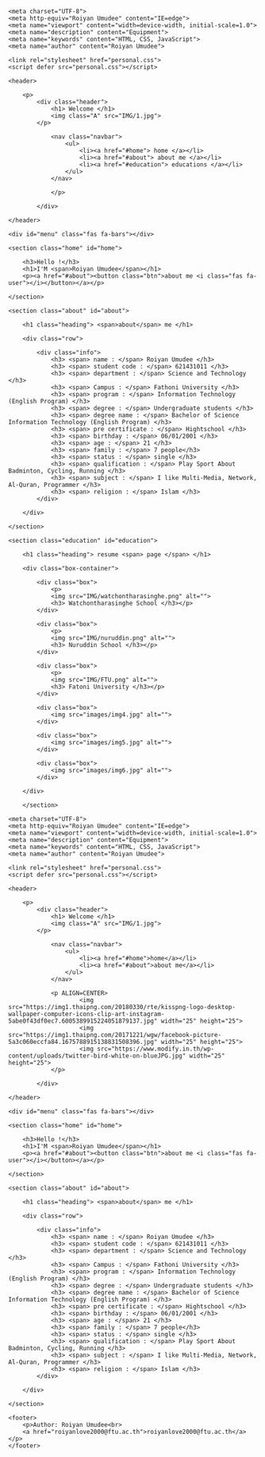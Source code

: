 <!DOCTYPE html>
<html>
<head>
<!DOCTYPE html>
<html>
<head>

    <meta charset="UTF-8">
    <meta http-equiv="Roiyan Umudee" content="IE=edge">
    <meta name="viewport" content="width=device-width, initial-scale=1.0">
    <meta name="description" content="Equipment">
    <meta name="keywords" content="HTML, CSS, JavaScript">
    <meta name="author" content="Roiyan Umudee">

    <link rel="stylesheet" href="personal.css">
    <script defer src="personal.css"></script>

</head>

<body>

    <header>

        <p>
            <div class="header">
                <h1> Welcome </h1>
                <img class="A" src="IMG/1.jpg">
            </p>

                <nav class="navbar">
                    <ul>
                        <li><a href="#home"> home </a></li>
                        <li><a href="#about"> about me </a></li>
                        <li><a href="#education"> educations </a></li>
                    </ul>
                </nav>

                </p>

            </div>

    </header>

    <div id="menu" class="fas fa-bars"></div>

    <section class="home" id="home">

        <h3>Hello !</h3>
        <h1>I'M <span>Roiyan Umudee</span></h1>
        <p><a href="#about"><button class="btn">about me <i class="fas fa-user"></i></button></a></p>
    
    </section>

    <section class="about" id="about">

        <h1 class="heading"> <span>about</span> me </h1>
        
        <div class="row">
        
            <div class="info">
                <h3> <span> name : </span> Roiyan Umudee </h3>
                <h3> <span> student code : </span> 621431011 </h3>
                <h3> <span> department : </span> Science and Technology </h3>
                <h3> <span> Campus : </span> Fathoni University </h3>
                <h3> <span> program : </span> Information Technology (English Program) </h3>
                <h3> <span> degree : </span> Undergraduate students </h3>
                <h3> <span> degree name : </span> Bachelor of Science Information Technology (English Program) </h3>
                <h3> <span> pre certificate : </span> Hightschool </h3>
                <h3> <span> birthday : </span> 06/01/2001 </h3>
                <h3> <span> age : </span> 21 </h3>
                <h3> <span> family : </span> 7 people</h3>
                <h3> <span> status : </span> single </h3>
                <h3> <span> qualification : </span> Play Sport About Badminton, Cycling, Running </h3>
                <h3> <span> subject : </span> I like Multi-Media, Network, Al-Quran, Programmer </h3>
                <h3> <span> religion : </span> Islam </h3>
            </div>

        </div>
        
    </section>

    <section class="education" id="education">

        <h1 class="heading"> resume <span> page </span> </h1>
        
        <div class="box-container">
        
            <div class="box">
                <p>
                <img src="IMG/watchontharasinghe.png" alt="">
                <h3> Watchontharasinghe School </h3></p>
            </div>
        
            <div class="box">
                <p>
                <img src="IMG/nuruddin.png" alt="">
                <h3> Nuruddin School </h3></p>
            </div>
        
            <div class="box">
                <p>
                <img src="IMG/FTU.png" alt="">
                <h3> Fatoni University </h3></p>
            </div>
        
            <div class="box">
                <img src="images/img4.jpg" alt="">
            </div>
        
            <div class="box">
                <img src="images/img5.jpg" alt="">
            </div>
        
            <div class="box">
                <img src="images/img6.jpg" alt="">
            </div>
        
        </div>
        
        </section>

</body>

</html>

    <meta charset="UTF-8">
    <meta http-equiv="Roiyan Umudee" content="IE=edge">
    <meta name="viewport" content="width=device-width, initial-scale=1.0">
    <meta name="description" content="Equipment">
    <meta name="keywords" content="HTML, CSS, JavaScript">
    <meta name="author" content="Roiyan Umudee">

    <link rel="stylesheet" href="personal.css">
    <script defer src="personal.css"></script>

</head>
<body>

    <header>

        <p>
            <div class="header">
                <h1> Welcome </h1>
                <img class="A" src="IMG/1.jpg">
            </p>

                <nav class="navbar">
                    <ul>
                        <li><a href="#home">home</a></li>
                        <li><a href="#about">about me</a></li>
                    </ul>
                </nav>

                <p ALIGN=CENTER>
                        <img src="https://img1.thaipng.com/20180330/rte/kisspng-logo-desktop-wallpaper-computer-icons-clip-art-instagram-5abe0f43df0ec7.6005389915224051879137.jpg" width="25" height="25">
                        <img src="https://img1.thaipng.com/20171221/wgw/facebook-picture-5a3c060eccfa84.1675788915138831508396.jpg" width="25" height="25">
                        <img src="https://www.modify.in.th/wp-content/uploads/twitter-bird-white-on-blueJPG.jpg" width="25" height="25">
                </p>

            </div>

    </header>

    <div id="menu" class="fas fa-bars"></div>

    <section class="home" id="home">

        <h3>Hello !</h3>
        <h1>I'M <span>Roiyan Umudee</span></h1>
        <p><a href="#about"><button class="btn">about me <i class="fas fa-user"></i></button></a></p>
    
    </section>

    <section class="about" id="about">

        <h1 class="heading"> <span>about</span> me </h1>
        
        <div class="row">
        
            <div class="info">
                <h3> <span> name : </span> Roiyan Umudee </h3>
                <h3> <span> student code : </span> 621431011 </h3>
                <h3> <span> department : </span> Science and Technology </h3>
                <h3> <span> Campus : </span> Fathoni University </h3>
                <h3> <span> program : </span> Information Technology (English Program) </h3>
                <h3> <span> degree : </span> Undergraduate students </h3>
                <h3> <span> degree name : </span> Bachelor of Science Information Technology (English Program) </h3>
                <h3> <span> pre certificate : </span> Hightschool </h3>
                <h3> <span> birthday : </span> 06/01/2001 </h3>
                <h3> <span> age : </span> 21 </h3>
                <h3> <span> family : </span> 7 people</h3>
                <h3> <span> status : </span> single </h3>
                <h3> <span> qualification : </span> Play Sport About Badminton, Cycling, Running </h3>
                <h3> <span> subject : </span> I like Multi-Media, Network, Al-Quran, Programmer </h3>
                <h3> <span> religion : </span> Islam </h3>
            </div>

        </div>
        
    </section>

</body>

    <footer>
        <p>Author: Roiyan Umudee<br>
        <a href="roiyanlove2000@ftu.ac.th">roiyanlove2000@ftu.ac.th</a></p>
    </footer>

</html>
